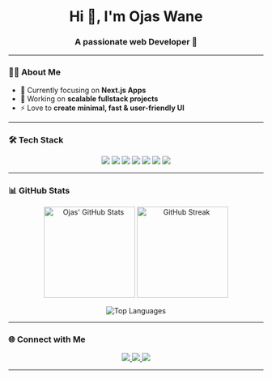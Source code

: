 <!-- Ojas Wane | GitHub Profile README -->

<h1 align="center">Hi 👋, I'm Ojas Wane</h1>
<h3 align="center">A passionate web Developer 🚀</h3>



---

### 👨‍💻 About Me

- 🌱 Currently focusing on **Next.js Apps**
- 🔭 Working on **scalable fullstack projects**  
- ⚡ Love to **create minimal, fast & user-friendly UI** 

---

### 🛠️ Tech Stack

<p align="center">
  <!-- Frontend -->
  <img src="https://img.shields.io/badge/HTML5-E34F26?style=for-the-badge&logo=html5&logoColor=fff" />
  <img src="https://img.shields.io/badge/CSS3-1572B6?style=for-the-badge&logo=css3&logoColor=fff" />
  <img src="https://img.shields.io/badge/JavaScript-323330?style=for-the-badge&logo=javascript&logoColor=F7DF1E" />
  <img src="https://img.shields.io/badge/React-20232a?style=for-the-badge&logo=react&logoColor=61DAFB" />
  <img src="https://img.shields.io/badge/Next.js-000000?style=for-the-badge&logo=next.js&logoColor=white" />
  <img src="https://img.shields.io/badge/Tailwind_CSS-38B2AC?style=for-the-badge&logo=tailwind-css&logoColor=white" />
  <img src="https://img.shields.io/badge/OAuth-3E8EDE?style=for-the-badge&logo=auth0&logoColor=white" />
</p>

---

### 📊 GitHub Stats

<p align="center">
  <img src="https://github-readme-stats.vercel.app/api?username=OjasWane&show_icons=true&theme=radical" alt="Ojas' GitHub Stats" height="180em" />
  <img src="https://github-readme-streak-stats.herokuapp.com?user=OjasWane&theme=radical" alt="GitHub Streak" height="180em" />
</p>

<p align="center">
  <img src="https://github-readme-stats.vercel.app/api/top-langs/?username=OjasWane&layout=compact&theme=radical" alt="Top Languages" />
</p>

---


### 🌐 Connect with Me

<p align="center">
  <a href="https://linkedin.com/in/ojaswane" target="_blank">
    <img src="https://img.shields.io/badge/LinkedIn-0077B5?style=for-the-badge&logo=linkedin&logoColor=white" />
  </a>
  <a href="mailto:ojaswane79@gmail.com">
    <img src="https://img.shields.io/badge/Email-D14836?style=for-the-badge&logo=gmail&logoColor=white" />
  </a>
  <a href="https://instagram.com/yourusername" target="_blank">
  <img src="https://img.shields.io/badge/Instagram-E4405F?style=for-the-badge&logo=instagram&logoColor=white" />
</a>
</p>

---

